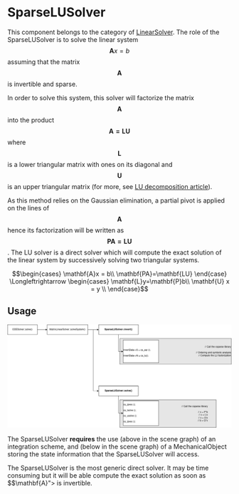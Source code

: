 SparseLUSolver
==============

This component belongs to the category of [LinearSolver](../../../simulation-principles/system-resolution/linear-solver/). The role of the SparseLUSolver is to solve the linear system $$\mathbf{A}x=b$$ assuming that the matrix $$\mathbf{A}$$ is invertible and sparse.

In order to solve this system, this solver will factorize the matrix $$\mathbf{A}$$ into the product $$\mathbf{A=LU}$$ where $$\mathbf{L}$$ is a lower triangular matrix with ones on its diagonal and $$\mathbf{U}$$ is an upper triangular matrix (for more, see [LU decomposition article](https://en.wikipedia.org/wiki/LU_decomposition)).

As this method relies on the Gaussian elimination, a partial pivot is applied on the lines of $$\mathbf{A}$$ hence its factorization will be written as $$\mathbf{PA=LU}$$ .
The LU solver is a direct solver which will compute the exact solution of the linear system by successively solving two triangular systems.

$$\begin{cases} \mathbf{A}x = b\\
\mathbf{PA}=\mathbf{LU}
 \end{case} \Longleftrightarrow 
\begin{cases} \mathbf{L}y=\mathbf{P}b\\ 
\mathbf{U} x = y \\
\end{case}$$


Usage
-----
<a href="https://github.com/sofa-framework/doc/blob/master/images/linearsolver/SparseLUSolver.png?raw=true"><img src="https://github.com/sofa-framework/doc/blob/master/images/linearsolver/SparseLUSolver.png?raw=true" title="Flow diagram for the SparseLUSolver"/></a>

The SparseLUSolver **requires** the use (above in the scene graph) of an integration scheme, and (below in the scene graph) of a MechanicalObject storing the state information that the SparseLUSolver will access.

The SparseLUSolver is the most generic direct solver. It may be time consuming but it will be able compute the exact solution as soon as $$\mathbf{A}"> is invertible.

